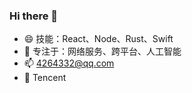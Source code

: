 ### Hi there 👋

- 😄 技能：React、Node、Rust、Swift
- 🌱 专注于：网络服务、跨平台、人工智能
- 📫 4264332@qq.com
- 🔭 Tencent


<!--
**LaughingJacky/LaughingJacky** is a ✨ _special_ ✨ repository because its `README.md` (this file) appears on your GitHub profile.

Here are some ideas to get you started:

- 🔭 I’m currently working on ...
- 🌱 I’m currently learning ...
- 👯 I’m looking to collaborate on ...
- 🤔 I’m looking for help with ...
- 💬 Ask me about ...
- 📫 How to reach me: ...
- 😄 Pronouns: ...
- ⚡ Fun fact: ...
-->
